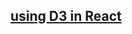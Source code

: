 ## [using D3 in React](https://blog.logrocket.com/data-visualization-in-react-using-react-d3-c35835af16d0/)

